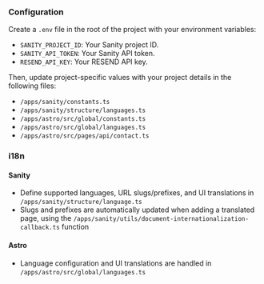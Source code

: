 ### Configuration

Create a `.env` file in the root of the project with your environment variables:

- `SANITY_PROJECT_ID`: Your Sanity project ID.
- `SANITY_API_TOKEN`: Your Sanity API token.
- `RESEND_API_KEY`: Your RESEND API key.

Then, update project-specific values with your project details in the following files:

- `/apps/sanity/constants.ts`
- `/apps/sanity/structure/languages.ts`
- `/apps/astro/src/global/constants.ts`
- `/apps/astro/src/global/languages.ts`
- `/apps/astro/src/pages/api/contact.ts`

### i18n

#### Sanity

- Define supported languages, URL slugs/prefixes, and UI translations in `/apps/sanity/structure/language.ts`
- Slugs and prefixes are automatically updated when adding a translated page, using the `/apps/sanity/utils/document-internationalization-callback.ts` function

#### Astro

- Language configuration and UI translations are handled in `/apps/astro/src/global/languages.ts`
